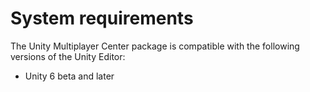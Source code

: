 # System requirements

The Unity Multiplayer Center package is compatible with the following versions of the Unity Editor:
- Unity 6 beta and later
